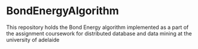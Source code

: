 # BondEnergyAlgorithm
This repository holds the Bond Energy algorithm implemented as a part of the assignment coursework for distributed database and data mining at the university of adelaide
